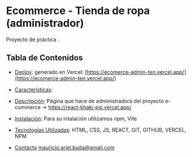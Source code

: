 # Ecommerce - Tienda de ropa (administrador)

Proyecto de práctica .

## Tabla de Contenidos

- [Deploy](#Deploy):  generado en Vercel: [https://ecomerce-admin-ten.vercel.app/](https://ecomerce-admin-ten.vercel.app/)
- [Características](#características):
- [Descripción](#descripción): Página que hace de administradora del proyecto e-commerce → https://react-khaki-psi.vercel.app/

- [Instalación](#instalación): Para su intalación utilizamos npm, Vite
- [Tecnologías Utilizadas](#tecnologías-utilizadas): HTML, CSS, JS, REACT, GIT, GITHUB, VERCEL, NPM
- [Contacto](#contacto) mauricio.ariel.buda@gmail.com
